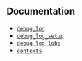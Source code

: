 ## Documentation

- [`debug_log`](../../../wiki/tables-debug_log)
- [`debug_log_setup`](../../../wiki/tables-debug_log_setup)
- [`debug_log_lobs`](../../../wiki/tables-debug_log_lobs)
- [`contexts`](../../../wiki/tables-contexts)

